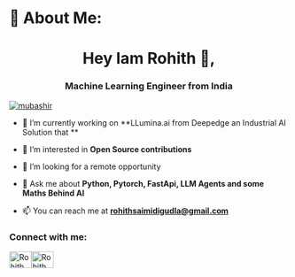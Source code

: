 # 💫 About Me:

<h1 align="center">Hey Iam Rohith 👋,</h1>
<h3 align="center">Machine Learning Engineer from India</h3>

<p align="left"> <a href="https://x.com/sharik_mub69649" target="blank"><img src="https://img.shields.io/twitter/follow/mubashir?logo=twitter&style=for-the-badge" alt="mubashir" /></a> </p>

- 🔭 I’m currently working on **LLumina.ai from Deepedge  an Industrial AI Solution that **

- 🌱 I’m interested in  **Open Source contributions**

- 🤝 I’m looking for a remote opportunity

- 💬 Ask me about **Python, Pytorch, FastApi, LLM Agents and some Maths Behind AI**

- 📫 You can reach me at **rohithsaimidigudla@gmail.com**

<h3 align="left">Connect with me:</h3>
<p align="left">
<a href="https://x.com/teach_tales" target="blank"><img align="center" src="https://raw.githubusercontent.com/rahuldkjain/github-profile-readme-generator/master/src/images/icons/Social/twitter.svg" alt="Rohith" height="30" width="40" /></a><a href="https://www.linkedin.com/in/rohithsaimidigudla/" target="blank"><img align="center" src="https://raw.githubusercontent.com/rahuldkjain/github-profile-readme-generator/master/src/images/icons/Social/linked-in-alt.svg" alt="Rohith" height="30" width="40" /></a>
</p>

